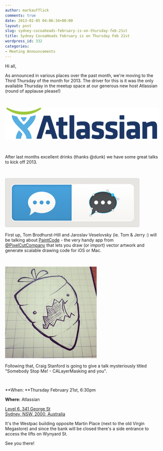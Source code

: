 ```yaml
---
author: markaufflick
comments: true
date: 2013-02-05 04:06:34+00:00
layout: post
slug: sydney-cocoaheads-february-is-on-thursday-feb-21st
title: Sydney CocoaHeads February is on Thursday Feb 21st
wordpress_id: 332
categories:
- Meeting Announcements
---
```


Hi all,




As announced in various places over the past month, we're moving to the Third Thursday of the month for 2013. The driver for this is it was the only available Thursday in the meetup space at our generous new host Atlassian (round of applause please!)




 




![Atlassian](/assets/2013_02_atlassian.png)




 




After last months excellent drinks (thanks @dunk) we have some great talks to kick off 2013.




 




![PaintCode](/assets/2013_02_patintcode.png)




First up, Tom Brodhurst-Hill and Jaroslav Veselovsky (ie. Tom & Jerry :) will be talking about [PaintCode](http://www.paintcodeapp.com) - the very handy app from [@PixelCutCompany](https://twitter.com/PixelCutCompany) that lets you draw (or import) vector artwork and generate scalable drawing code for iOS or Mac.




 




![NewImage](/assets/2013_02_newimage.png)




Following that, Craig Stanford is going to give a talk mysteriously titled "Somebody Stop Me! - CALayerMasking and you".




 




**When: **Thursday February 21st, 6:30pm




**Where:** Atlassian




[Level 6, 341 George St](http://goo.gl/Pm0lA)  
[Sydney, NSW, 2000, Australia](http://goo.gl/Pm0lA)




It's the Westpac building opposite Martin Place (next to the old Virgin Megastore) and since the bank will be closed there's a side entrance to access the lifts on Wynyard St.




See you there!
